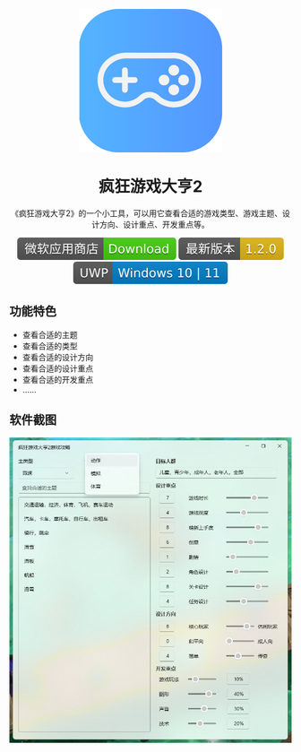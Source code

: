 <p align="center">
  <img width="256" align="center" src="Images/logo.png">
</p>
<h1 align="center">
  疯狂游戏大亨2
</h1>
<p align="center">
  《疯狂游戏大亨2》的一个小工具，可以用它查看合适的游戏类型、游戏主题、设计方向、设计重点、开发重点等。
</p>
<p align="center">
  <a style="text-decoration:none" href="https://www.microsoft.com/store/productId/9PPPHWB9FDXM">
    <img src="Images/download.svg" alt="Download" />
  </a>
  <a style="text-decoration:none">
    <img src="Images/releases.svg" alt="Platform" />
  </a>
  <a style="text-decoration:none">
    <img src="Images/platform.svg" alt="Platform" />
  </a>
</p>



## 功能特色
* 查看合适的主题
* 查看合适的类型
* 查看合适的设计方向
* 查看合适的设计重点
* 查看合适的开发重点
* ……

## 软件截图

![01](Images/01.jpg)
